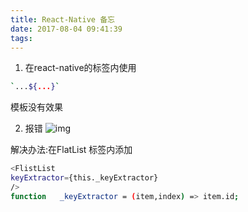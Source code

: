 ```yaml
---
title: React-Native 备忘
date: 2017-08-04 09:41:39
tags:
---
```

1. 在react-native的标签内使用
```sh
`...${...}`
```
模板没有效果

2. 报错
![img](http://ostglltzu.bkt.clouddn.com/17-8-4/52097411.jpg)

解决办法:在FlatList 标签内添加

```sh
<FlistList
keyExtractor={this._keyExtractor}
/>
function   _keyExtractor = (item,index) => item.id;

```
